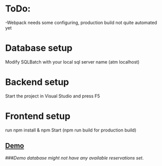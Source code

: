 # ToDo:

-Webpack needs some configuring, production build not quite automated yet

# Database setup

Modify SQLBatch with your local sql server name (atm localhost) 

# Backend setup

Start the project in Visual Studio and press F5

# Frontend setup

run npm install & npm Start (npm run build for production build)

## [Demo](http://ng2booking.azurewebsites.net)

###*Demo database might not have any available reservations set*.